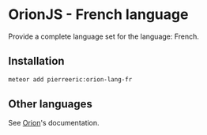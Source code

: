 # OrionJS - French language
Provide a complete language set for the language: French.

## Installation
```bash
meteor add pierreeric:orion-lang-fr
```

## Other languages
See [Orion](http://orionjs.org/)'s documentation.
